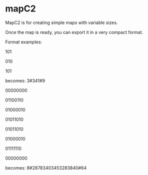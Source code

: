 # mapC2
MapC2 is for creating simple maps with variable sizes.

Once the map is ready, you can export it in a very compact format.

Format examples:

101

010

101

becomes: 3#341#9


00000000

01100110

01000010

01011010

01011010

01000010

01111110

00000000

becomes: 8#28783403453283840#64
